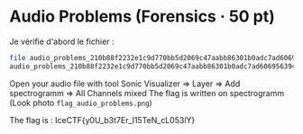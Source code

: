 #  Audio Problems (Forensics · 50 pt)

Je vérifie d'abord le fichier : 
```bash
file audio_problems_210b88f2232e1c9d770bb5d2069c47aabb86301b0adc7ad606956394a00f298b.wav 
audio_problems_210b88f2232e1c9d770bb5d2069c47aabb86301b0adc7ad606956394a00f298b.wav: RIFF (little-endian) data, WAVE audio, Microsoft PCM, 16 bit, mono 44100 Hz
```

Open your audio file with tool Sonic Visualizer => Layer => Add spectrogramm => All Channels mixed
The flag is written on spectrogramm (Look photo `flag_audio_problems.png`)

The flag is : IceCTF{y0U_b3t7Er_l15TeN_cL053lY}
